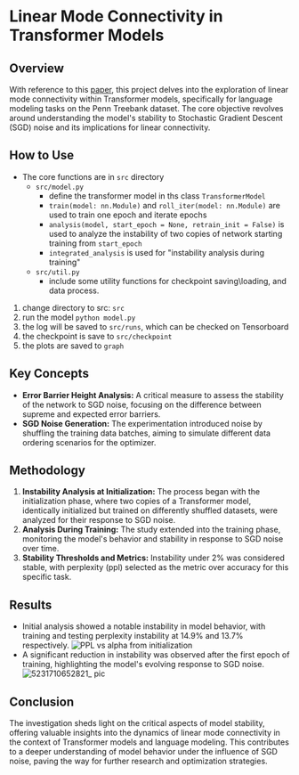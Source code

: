 # Linear Mode Connectivity in Transformer Models

## Overview
With reference to this [paper](https://arxiv.org/abs/1912.05671), this project delves into the exploration of linear mode connectivity within Transformer models, specifically for language modeling tasks on the Penn Treebank dataset. The core objective revolves around understanding the model's stability to Stochastic Gradient Descent (SGD) noise and its implications for linear connectivity.
## How to Use
- The core functions are in `src` directory
    - `src/model.py`
      - define the transformer model in ths class `TransformerModel`
      - `train(model: nn.Module)` and `roll_iter(model: nn.Module)` are used to train one epoch and iterate epochs
      - `analysis(model, start_epoch = None, retrain_init = False)` is used to analyze the instability of two copies of network starting training from `start_epoch`
      - `integrated_analysis` is used for "instability analysis during training" 
    - `src/util.py`
        - include some utility functions for checkpoint saving\loading, and data process.
     
      
1. change directory to src: `src`
2. run the model `python model.py`
3. the log will be saved to `src/runs`, which can be checked on Tensorboard
4. the checkpoint is save to `src/checkpoint`
5. the plots are saved to `graph`

   
## Key Concepts
- **Error Barrier Height Analysis:** A critical measure to assess the stability of the network to SGD noise, focusing on the difference between supreme and expected error barriers.
- **SGD Noise Generation:** The experimentation introduced noise by shuffling the training data batches, aiming to simulate different data ordering scenarios for the optimizer.

## Methodology
1. **Instability Analysis at Initialization:** The process began with the initialization phase, where two copies of a Transformer model, identically initialized but trained on differently shuffled datasets, were analyzed for their response to SGD noise.
2. **Analysis During Training:** The study extended into the training phase, monitoring the model's behavior and stability in response to SGD noise over time.
3. **Stability Thresholds and Metrics:** Instability under 2% was considered stable, with perplexity (ppl) selected as the metric over accuracy for this specific task.

## Results
- Initial analysis showed a notable instability in model behavior, with training and testing perplexity instability at 14.9% and 13.7% respectively.
![PPL vs alpha from initialization](https://github.com/hahacen/linear_mode_connectivity_transformer/assets/103203631/40c01a8f-a731-4ba7-aea5-582330a82b67)
- A significant reduction in instability was observed after the first epoch of training, highlighting the model's evolving response to SGD noise.
![5231710652821_ pic](https://github.com/hahacen/linear_mode_connectivity_transformer/assets/103203631/902dabb1-b9c2-4e66-84d3-81ac20328c69)

  
## Conclusion
The investigation sheds light on the critical aspects of model stability, offering valuable insights into the dynamics of linear mode connectivity in the context of Transformer models and language modeling. This contributes to a deeper understanding of model behavior under the influence of SGD noise, paving the way for further research and optimization strategies.
